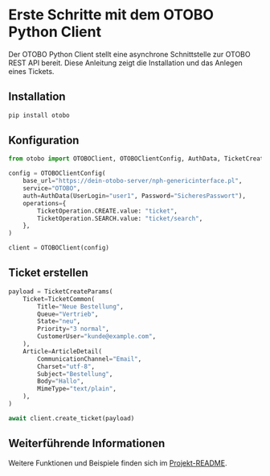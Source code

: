 # Erste Schritte mit dem OTOBO Python Client

Der OTOBO Python Client stellt eine asynchrone Schnittstelle zur OTOBO REST API bereit. Diese Anleitung zeigt die Installation und das Anlegen eines Tickets.

## Installation

```bash
pip install otobo
```

## Konfiguration

```python
from otobo import OTOBOClient, OTOBOClientConfig, AuthData, TicketCreateParams, TicketCommon, ArticleDetail, TicketOperation

config = OTOBOClientConfig(
    base_url="https://dein-otobo-server/nph-genericinterface.pl",
    service="OTOBO",
    auth=AuthData(UserLogin="user1", Password="SicheresPasswort"),
    operations={
        TicketOperation.CREATE.value: "ticket",
        TicketOperation.SEARCH.value: "ticket/search",
    },
)

client = OTOBOClient(config)
```

## Ticket erstellen

```python
payload = TicketCreateParams(
    Ticket=TicketCommon(
        Title="Neue Bestellung",
        Queue="Vertrieb",
        State="neu",
        Priority="3 normal",
        CustomerUser="kunde@example.com",
    ),
    Article=ArticleDetail(
        CommunicationChannel="Email",
        Charset="utf-8",
        Subject="Bestellung",
        Body="Hallo",
        MimeType="text/plain",
    ),
)

await client.create_ticket(payload)
```

## Weiterführende Informationen

Weitere Funktionen und Beispiele finden sich im [Projekt-README](../README.md).

